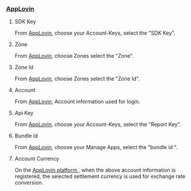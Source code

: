 ### [AppLovin](https://www.applovin.com/login) 
1. SDK Key

    From [AppLovin](https://www.applovin.com/login), choose your Account-Keys, select the "SDK Key".
2. Zone 

   From [AppLovin](https://www.applovin.com/login), choose Zones select the "Zone".
3. Zone Id

    From [AppLovin](https://www.applovin.com/login), choose Zones select the "Zone Id".
4. Account
 
   From [AppLovin](https://www.applovin.com/login), Account information used for login.
 5. Api Key 

    From [AppLovin](https://www.applovin.com/login), choose your Account-Keys, select the "Report Key".
  6. Bundle Id 
 
     From [AppLovin](https://www.applovin.com/login), choose your Manage Apps, select the "bundle id ".
  7. Account Currency
    
     On the [AppLovin platform ](https://www.applovin.com/login)  , when the above account information is registered, the selected settlement currency is used for exchange rate conversion.
